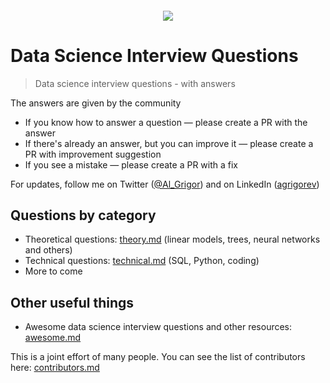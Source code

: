 <h4 align="center">
    <a href="https://github.com/alexeygrigorev/data-science-interviews">
        <img src="https://raw.githubusercontent.com/iamsaeeddev/data-science-interviews/master/repo-logo.png">
    </a>

<br/>

# Data Science Interview Questions

> Data science interview questions - with answers

The answers are given by the community

* If you know how to answer a question — please create a PR with the answer
* If there's already an answer, but you can improve it — please create a PR with improvement suggestion
* If you see a mistake — please create a PR with a fix

For updates, follow me on Twitter ([@Al_Grigor](https://twitter.com/Al_Grigor)) and on LinkedIn ([agrigorev](https://www.linkedin.com/in/agrigorev))


## Questions by category

* Theoretical questions: [theory.md](theory.md) (linear models, trees, neural networks and others)
* Technical questions: [technical.md](technical.md) (SQL, Python, coding)
* More to come

## Other useful things

* Awesome data science interview questions and other resources: [awesome.md](awesome.md)


This is a joint effort of many people. You can see the list of contributors here: [contributors.md](contributors.md)
